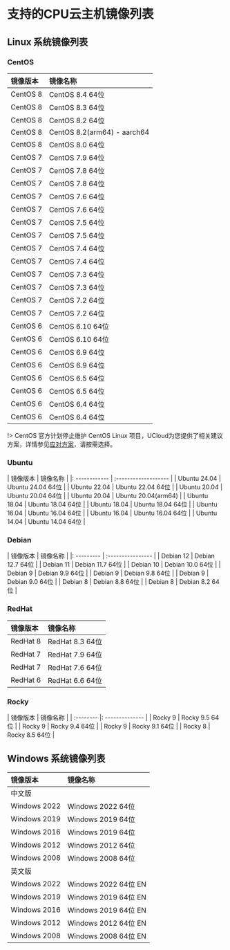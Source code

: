 # 支持的CPU云主机镜像列表

## Linux 系统镜像列表

### CentOS

| 镜像版本 | 镜像名称                    |
| :-------- | :-------------------------- |
| CentOS 8 | CentOS 8.4 64位             |
| CentOS 8 | CentOS 8.3 64位             |
| CentOS 8 | CentOS 8.2 64位             |
| CentOS 8 | CentOS 8.2(arm64) - aarch64 |
| CentOS 8 | CentOS 8.0 64位             |
| CentOS 7 | CentOS 7.9 64位             |
| CentOS 7 | CentOS 7.8 64位             |
| CentOS 7 | CentOS 7.8 64位             |
| CentOS 7 | CentOS 7.6 64位             |
| CentOS 7 | CentOS 7.6 64位             |
| CentOS 7 | CentOS 7.5 64位             |
| CentOS 7 | CentOS 7.5 64位             |
| CentOS 7 | CentOS 7.4 64位             |
| CentOS 7 | CentOS 7.4 64位             |
| CentOS 7 | CentOS 7.3 64位             |
| CentOS 7 | CentOS 7.3 64位             |
| CentOS 7 | CentOS 7.2 64位             |
| CentOS 7 | CentOS 7.2 64位             |
| CentOS 6 | CentOS 6.10 64位            |
| CentOS 6 | CentOS 6.10 64位            |
| CentOS 6 | CentOS 6.9 64位             |
| CentOS 6 | CentOS 6.9 64位             |
| CentOS 6 | CentOS 6.5 64位             |
| CentOS 6 | CentOS 6.5 64位             |
| CentOS 6 | CentOS 6.4 64位             |
| CentOS 6 | CentOS 6.4 64位             |

!> CentOS 官方计划停止维护 CentOS Linux 项目，UCloud为您提供了相关建议方案，详情参见[应对方案](https://docs.ucloud.cn/uhost/introduction/image/Regarding_CentOS_EOL)，请按需选择。

### Ubuntu

| 镜像版本     | 镜像名称            |
|: ------------ | :------------------- |
| Ubuntu 24.04 | Ubuntu 24.04 64位   |
| Ubuntu 22.04 | Ubuntu 22.04 64位   |
| Ubuntu 20.04 | Ubuntu 20.04 64位   |
| Ubuntu 20.04 | Ubuntu 20.04(arm64) |
| Ubuntu 18.04 | Ubuntu 18.04 64位   |
| Ubuntu 18.04 | Ubuntu 18.04 64位   |
| Ubuntu 16.04 | Ubuntu 16.04 64位   |
| Ubuntu 16.04 | Ubuntu 16.04 64位   |
| Ubuntu 14.04 | Ubuntu 14.04 64位   |

### Debian

| 镜像版本  | 镜像名称         |
|: --------- | :---------------- |
| Debian 12 | Debian 12.7 64位 |
| Debian 11 | Debian 11.7 64位 |
| Debian 10 | Debian 10.0 64位 |
| Debian 9  | Debian 9.9 64位  |
| Debian 9  | Debian 9.8 64位  |
| Debian 9  | Debian 9.0 64位  |
| Debian 8  | Debian 8.8 64位  |
| Debian 8  | Debian 8.2 64位  |

### RedHat

| 镜像版本 | 镜像名称        |
| :-------- | :--------------- |
| RedHat 8 | RedHat 8.3 64位 |
| RedHat 7 | RedHat 7.9 64位 |
| RedHat 7 | RedHat 7.6 64位 |
| RedHat 6 | RedHat 6.6 64位 |

### Rocky

| 镜像版本 | 镜像名称       |
| :-------- |: -------------- |
| Rocky 9  | Rocky 9.5 64位 |
| Rocky 9  | Rocky 9.4 64位 |
| Rocky 9  | Rocky 9.1 64位 |
| Rocky 8  | Rocky 8.5 64位 |

## Windows 系统镜像列表

| 镜像版本     | 镜像名称             |
| :------------ | :-------------------- |
| 中文版       |                      |
| Windows 2022 | Windows 2022 64位    |
| Windows 2019 | Windows 2019 64位    |
| Windows 2016 | Windows 2019 64位    |
| Windows 2012 | Windows 2012 64位    |
| Windows 2008 | Windows 2008 64位    |
| 英文版       |                      |
| Windows 2022 | Windows 2022 64位 EN |
| Windows 2019 | Windows 2019 64位 EN |
| Windows 2016 | Windows 2019 64位 EN |
| Windows 2012 | Windows 2012 64位 EN |
| Windows 2008 | Windows 2008 64位 EN |

